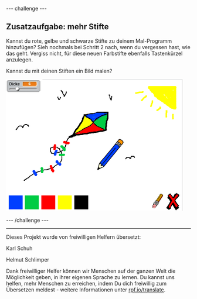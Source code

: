 --- challenge ---

## Zusatzaufgabe: mehr Stifte

Kannst du rote, gelbe und schwarze Stifte zu deinem Mal-Programm hinzufügen? Sieh nochmals bei Schritt 2 nach, wenn du vergessen hast, wie das geht. Vergiss nicht, für diese neuen Farbstifte ebenfalls Tastenkürzel anzulegen.

Kannst du mit deinen Stiften ein Bild malen?

![screenshot](images/paint-final.png)

--- /challenge ---

***

Dieses Projekt wurde von freiwilligen Helfern übersetzt:

Karl Schuh

Helmut Schlimper

Dank freiwilliger Helfer können wir Menschen auf der ganzen Welt die Möglichkeit geben, in ihrer eigenen Sprache zu lernen. Du kannst uns helfen, mehr Menschen zu erreichen, indem Du dich freiwillig zum Übersetzen meldest - weitere Informationen unter [rpf.io/translate](https://rpf.io/translate).